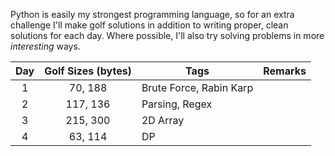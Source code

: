 Python is easily my strongest programming language, so for an extra challenge I'll make golf solutions in addition to writing proper, clean solutions for each day. Where possible, I'll also try solving problems in more *interesting* ways.

| Day | Golf Sizes (bytes) | Tags                    | Remarks |
|:---:|:------------------:|-------------------------|---------|
|  1  |      70, 188       | Brute Force, Rabin Karp |         |
|  2  |      117, 136      | Parsing, Regex          |         |
|  3  |      215, 300      | 2D Array                |         |
|  4  |      63, 114       | DP                      |         |
